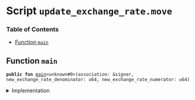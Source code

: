 
<a name="SCRIPT"></a>

# Script `update_exchange_rate.move`

### Table of Contents

-  [Function `main`](#SCRIPT_main)



<a name="SCRIPT_main"></a>

## Function `main`



<pre><code><b>public</b> <b>fun</b> <a href="#SCRIPT_main">main</a>&lt;unknown#0&gt;(association: &signer, new_exchange_rate_denominator: u64, new_exchange_rate_numerator: u64)
</code></pre>



<details>
<summary>Implementation</summary>


<pre><code><b>fun</b> <a href="#SCRIPT_main">main</a>&lt;Currency&gt;(
    association: &signer,
    new_exchange_rate_denominator: u64,
    new_exchange_rate_numerator: u64
) {
    <b>let</b> rate = <a href="../../modules/doc/fixedpoint32.md#0x0_FixedPoint32_create_from_rational">FixedPoint32::create_from_rational</a>(
        new_exchange_rate_denominator,
        new_exchange_rate_numerator,
    );
    <a href="../../modules/doc/libra.md#0x0_Libra_update_lbr_exchange_rate">Libra::update_lbr_exchange_rate</a>&lt;Currency&gt;(association, rate)
}
</code></pre>



</details>
